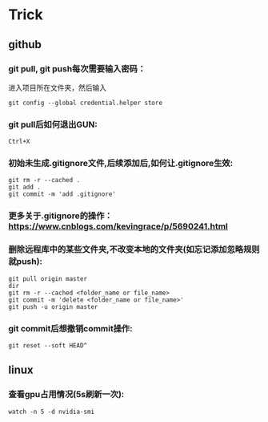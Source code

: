 # Trick
## github
### git pull, git push每次需要输入密码：
进入项目所在文件夹，然后输入
```
git config --global credential.helper store
```
### git pull后如何退出GUN: 
```
Ctrl+X 
```
### 初始未生成.gitignore文件,后续添加后,如何让.gitignore生效:
```
git rm -r --cached .
git add .
git commit -m 'add .gitignore'
```
### 更多关于.gitignore的操作：https://www.cnblogs.com/kevingrace/p/5690241.html
### 删除远程库中的某些文件夹,不改变本地的文件夹(如忘记添加忽略规则就push):
```
git pull origin master
dir
git rm -r --cached <folder_name or file_name>
git commit -m 'delete <folder_name or file_name>'
git push -u origin master
```
### git commit后想撤销commit操作:
```
git reset --soft HEAD^
```

## linux
### 查看gpu占用情况(5s刷新一次):
```
watch -n 5 -d nvidia-smi
```
